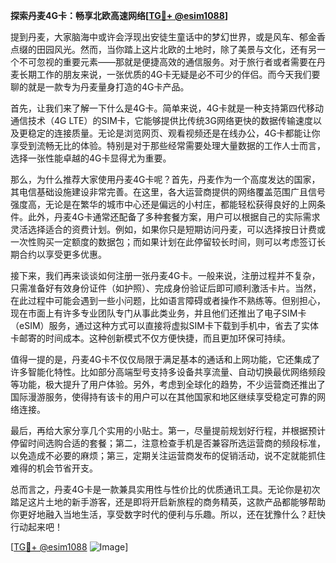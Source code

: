 **探索丹麦4G卡：畅享北欧高速网络[[TG💪+ @esim1088](https://t.me/s/esim1088)]**

提到丹麦，大家脑海中或许会浮现出安徒生童话中的梦幻世界，或是风车、郁金香点缀的田园风光。然而，当你踏上这片北欧的土地时，除了美景与文化，还有另一个不可忽视的重要元素——那就是便捷高效的通信服务。对于旅行者或者需要在丹麦长期工作的朋友来说，一张优质的4G卡无疑是必不可少的伴侣。而今天我们要聊的就是一款专为丹麦量身打造的4G卡产品。

首先，让我们来了解一下什么是4G卡。简单来说，4G卡就是一种支持第四代移动通信技术（4G LTE）的SIM卡，它能够提供比传统3G网络更快的数据传输速度以及更稳定的连接质量。无论是浏览网页、观看视频还是在线办公，4G卡都能让你享受到流畅无比的体验。特别是对于那些经常需要处理大量数据的工作人士而言，选择一张性能卓越的4G卡显得尤为重要。

那么，为什么推荐大家使用丹麦4G卡呢？首先，丹麦作为一个高度发达的国家，其电信基础设施建设非常完善。在这里，各大运营商提供的网络覆盖范围广且信号强度高，无论是在繁华的城市中心还是偏远的小村庄，都能轻松获得良好的上网条件。此外，丹麦4G卡通常还配备了多种套餐方案，用户可以根据自己的实际需求灵活选择适合的资费计划。例如，如果你只是短期访问丹麦，可以选择按日计费或一次性购买一定额度的数据包；而如果计划在此停留较长时间，则可以考虑签订长期合约以享受更多优惠。

接下来，我们再来谈谈如何注册一张丹麦4G卡。一般来说，注册过程并不复杂，只需准备好有效身份证件（如护照）、完成身份验证后即可顺利激活卡片。当然，在此过程中可能会遇到一些小问题，比如语言障碍或者操作不熟练等。但别担心，现在市面上有许多专业团队专门从事此类业务，并且他们还推出了电子SIM卡（eSIM）服务，通过这种方式可以直接将虚拟SIM卡下载到手机中，省去了实体卡邮寄的时间成本。这种创新模式不仅方便快捷，而且更加环保可持续。

值得一提的是，丹麦4G卡不仅仅局限于满足基本的通话和上网功能，它还集成了许多智能化特性。比如部分高端型号支持多设备共享流量、自动切换最优网络频段等功能，极大提升了用户体验。另外，考虑到全球化的趋势，不少运营商还推出了国际漫游服务，使得持有该卡的用户可以在其他国家和地区继续享受稳定可靠的网络连接。

最后，再给大家分享几个实用的小贴士。第一，尽量提前规划好行程，并根据预计停留时间选购合适的套餐；第二，注意检查手机是否兼容所选运营商的频段标准，以免造成不必要的麻烦；第三，定期关注运营商发布的促销活动，说不定就能抓住难得的机会节省开支。

总而言之，丹麦4G卡是一款兼具实用性与性价比的优质通讯工具。无论你是初次踏足这片土地的新手游客，还是即将开启新旅程的商务精英，这款产品都能够帮助你更好地融入当地生活，享受数字时代的便利与乐趣。所以，还在犹豫什么？赶快行动起来吧！

[[TG💪+ @esim1088](https://t.me/s/esim1088) ![Image](https://i.postimg.cc/4NQfJmqS/Snipaste-2025-05-13-00-14-12.png)]